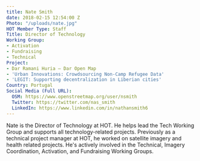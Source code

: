 ```yaml
---
title: Nate Smith
date: 2018-02-15 12:54:00 Z
Photo: "/uploads/nate.jpg"
HOT Member Type: Staff
Title: Director of Technology
Working Group:
- Activation
- Fundraising
- Technical
Project:
- Dar Ramani Huria — Dar Open Map
- 'Urban Innovations: Crowdsourcing Non-Camp Refugee Data'
- 'LEGIT: Supporting decentralization in Liberian cities'
Country: Portugal
Social Media (Full URL):
  OSM: https://www.openstreetmap.org/user/nsmith
  Twitter: https://twitter.com/nas_smith
  LinkedIn: https://www.linkedin.com/in/nathansmith6
---
```


Nate is the Director of Technology at HOT. He helps lead the Tech Working Group and supports all technology-related projects. Previously as a technical project manager at HOT, he worked on satellite imagery and health related projects. He's actively involved in the Technical, Imagery Coordination, Activation, and Fundraising Working Groups.